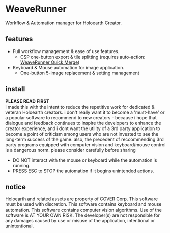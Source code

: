 # WeaveRunner
Workflow & Automation manager for Holoearth Creator.

## features
* Full workflow management & ease of use features.
    * CSP one-button export & tile splitting (requires auto-action: [WeaveRunner Quick Merge](https://assets.clip-studio.com/en-us/detail?id=2211606))
* Keyboard & Mouse automation for image application.
    * One-button 5-image replacement & setting management

## install

**PLEASE READ FIRST**  
i made this with the intent to reduce the repetitive work for dedicated & veteran Holoearth creators. i don't really want it to become a 'must-have' or a popular software to recommend to new creators - because i hope that dialogue and feedback continues to inspire the developers to enhance the creator experience, and i dont want the utility of a 3rd party application to become a point of criticism among users who are not invested to see the long-term success of the game. also, the precedent of reccommending 3rd party programs equipped with computer vision and keyboard/mouse control is a dangerous norm. please consider carefully before sharing

* DO NOT interact with the mouse or keyboard while the automation is running.
* PRESS ESC to STOP the automation if it begins unintended actions.

## notice
Holoearth and related assets are property of COVER Corp. This software must be used with discretion. This software contains keyboard and mouse automation. This software contains computer vision algorithms. Use of the software is AT YOUR OWN RISK. The developer(s) are not responsible for any damages caused by use or misuse of the application, intentional or unintentional. 